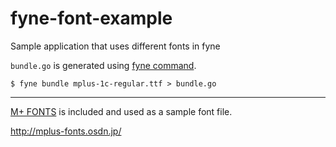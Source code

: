 fyne-font-example
====

Sample application that uses different fonts in fyne

`bundle.go` is generated using [fyne command](https://github.com/fyne-io/fyne/tree/master/cmd/fyne).

```
$ fyne bundle mplus-1c-regular.ttf > bundle.go
```

----

[M+ FONTS](http://mplus-fonts.osdn.jp/) is included and used as a sample font file.

http://mplus-fonts.osdn.jp/